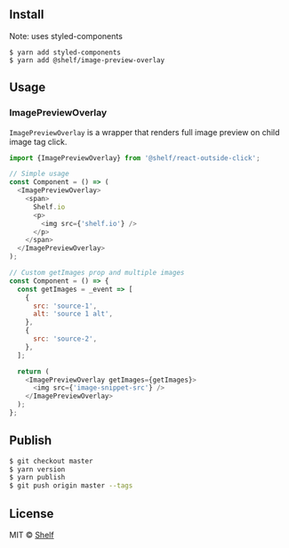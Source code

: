 ## Install

Note: uses styled-components
```
$ yarn add styled-components
$ yarn add @shelf/image-preview-overlay
```

## Usage

### ImagePreviewOverlay

`ImagePreviewOverlay` is a wrapper that renders full image preview on child image tag click.

```js
import {ImagePreviewOverlay} from '@shelf/react-outside-click';

// Simple usage
const Component = () => (
  <ImagePreviewOverlay>
    <span>
      Shelf.io
      <p>
        <img src={'shelf.io'} />
      </p>
    </span>
  </ImagePreviewOverlay>
);

// Custom getImages prop and multiple images
const Component = () => {
  const getImages = _event => [
    {
      src: 'source-1',
      alt: 'source 1 alt',
    },
    {
      src: 'source-2',
    },
  ];

  return (
    <ImagePreviewOverlay getImages={getImages}>
      <img src={'image-snippet-src'} />
    </ImagePreviewOverlay>
  );
};
```

## Publish

```sh
$ git checkout master
$ yarn version
$ yarn publish
$ git push origin master --tags
```

## License

MIT © [Shelf](https://shelf.io)
